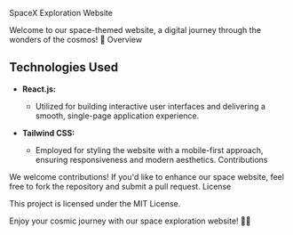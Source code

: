 SpaceX Exploration Website

Welcome to our space-themed website, a digital journey through the wonders of the cosmos! 🚀
Overview

## Technologies Used

- **React.js:**
  - Utilized for building interactive user interfaces and delivering a smooth, single-page application experience.

- **Tailwind CSS:**
  - Employed for styling the website with a mobile-first approach, ensuring responsiveness and modern aesthetics.
Contributions

We welcome contributions! If you'd like to enhance our space website, feel free to fork the repository and submit a pull request.
License

This project is licensed under the MIT License.

Enjoy your cosmic journey with our space exploration website! 🌌🌠
